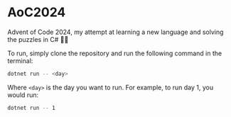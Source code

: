 # AoC2024
Advent of Code 2024, my attempt at learning a new language and solving the puzzles in C# ✌🏻

To run, simply clone the repository and run the following command in the terminal:
``` bash
dotnet run -- <day>
```

Where `<day>` is the day you want to run. For example, to run day 1, you would run:
``` bash
dotnet run -- 1
```